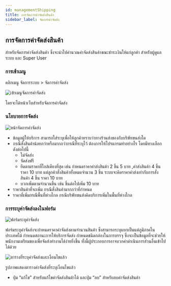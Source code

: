 ```yaml
---
id: managementShipping
title: การจัดการค่าจัดส่งสินค้า
sidebar_label: จัดการค่าจัดส่ง
---
```


## การจัดการค่าจัดส่งสินค้า

สำหรับจัดการค่าจัดส่งสินค้า ซึ่งจะนำไปคำนวณค่าจัดส่งสินค้าขณะชำระเงินให้แก่ลูกค้า สำหรับผู้ดูแลระบบ และ Super User

### การเข้าเมนู

คลิกเมนู จัดการระบบ > จัดการค่าจัดส่ง

![เข้าเมนูจัดการค่าจัดส่ง](/img/management/shipping/1.png)

โดยจะได้หน้าเว็บสำหรับจัดการค่าจัดส่ง

### นโยบายการจัดส่ง

![หน้าจัดการค่าจัดส่ง](/img/management/shipping/2.png)

- ข้อมูลผู้ให้บริการ สามารถใส่ระบุเพื่อให้ลูกค้าทราบว่าทางร้านส่งของกับบริษัทขนส่งใด
- กรณีสั่งสินค้าน้อยกว่าหรือมากกว่ากรณีที่ระบุไว้ ต้องการให้โปรแกรมทำอย่างไร โดยมีทางเลือกดังต่อไปนี้
  - ไม่จัดส่ง
  - จัดส่งฟรี
  - ยึดตามราคาที่ใกล้เคียงที่สุด เช่น กำหนดราคาค่าส่งสินค้า 2 ชิ้น 5 บาท ,ค่าส่งสินค้า 4 ชิ้น ราคา 10 บาท แต่ลูกค้าสั่งสินค้าทั้งหมดจำนวน 3 ชิ้น ระบบจะคิดราคาค่าส่งเท่ากับการสั่งสินค้า 4 ชิ้น ราคา 10 บาท
  - บวกเพิ่มตามจำนวนชิ้น เช่น ชิ้นต่อไปเพิ่ม 10 บาท
- ราคาสินค้าที่จะเพิ่ม กรณีสั่งสินค้ามากกว่าที่กำหนด
- ราคาที่เพิ่มกรณีพื้นที่ห่างไกล กรณีบริษัทขนส่งคิดบริการเพิ่มในพื้นที่ห่างไกล

### การระบุค่าจัดส่งลงในฟอร์ม

![ฟอร์มระบุค่าจัดส่ง](/img/management/shipping/3.png)

ฟอร์มระบุค่าจัดส่งจะกำหนดราคาค่าจัดส่งตามจำนวนสินค้า ซึ่งสามารถระบุแยกเป็นแต่ภูมิภาคในประเทศได้ กำหนดสถานะการให้บริการจัดส่ง กำหนดชนิดกล่องในการบรรจุ ซึ่งจะเป็นข้อมูลที่จะช่วยให้พนักงานเตรียมของเพื่อจัดส่งทำงานได้ง่ายยิ่งขึ้น ทั้งนี้ผู้ประกอบการอาจบวกค่าดำเนินการส่วนอื่นเข้าไปได้ด้วย

![ตารางที่ระบุค่าจัดส่งและเงื่อนไขแล้ว](/img/management/shipping/4.png)

รูปภาพแสดงตารางค่าจัดส่งที่ระบุเงื่อนไขแล้ว

- ปุ่ม “แก้ไข” สำหรับแก้ไขค่าจัดส่งสินค้าได้ และปุ่ม “ลบ” สำหรับลบค่าจัดส่งสินค้า
